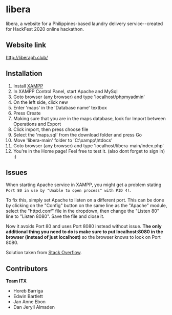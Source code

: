 # libera
libera, a website for a Philippines-based laundry delivery service--created for HackFest 2020 online hackathon.

## Website link
http://liberaph.club/

## Installation
1. Install [XAMPP](https://www.apachefriends.org/index.html)
2. In XAMPP Control Panel, start Apache and MySql
3. Goto browser (any browser) and type 'localhost/phpmyadmin'
4. On the left side, click new
5. Enter 'maps' in the 'Database name' textbox
6. Press Create
7. Making sure that you are in the maps database, look for Import between Operations and Export
5. Click import, then press choose file
6. Select the 'maps.sql' from the download folder and press Go
7. Move 'libera-main' folder to 'C:\xampp\htdocs'
8. Goto browser (any browser) and type 'localhost/libera-main/index.php'
9. You're in the Home page! Feel free to test it. (also dont forget to sign in) :)

## Issues
When starting Apache service in XAMPP, you might get a problem stating `Port 80 in use by "Unable to open process" with PID 4!`.

To fix this, simply set Apache to listen on a different port. This can be done by clicking on the "Config" button on the same line as the "Apache" module, select the "httpd.conf" file in the dropdown, then change the "Listen 80" line to "Listen 8080". Save the file and close it.

Now it avoids Port 80 and uses Port 8080 instead without issue. **The only additional thing you need to do is make sure to put localhost:8080 in the browser (instead of just localhost)** so the browser knows to look on Port 8080.

Solution taken from [Stack Overflow](https://stackoverflow.com/questions/23317372/xampp-port-80-in-use-by-unable-to-open-process-with-pid-4).

## Contributors
**Team ITX**
  - Horeb Barriga
  - Edwin Bartlett
  - Jan Anne Ebon
  - Dan Jeryll Almaden

